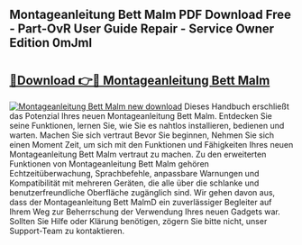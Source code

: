 ## Montageanleitung Bett Malm PDF Download Free - Part-OvR User Guide Repair - Service Owner Edition 0mJml

# <h2><a href="http://df8si86.blite.top/?on=Montageanleitung+Bett+Malm">🔗Download 👉🔴 Montageanleitung Bett Malm</a></h2>

[![Montageanleitung Bett Malm new download](https://i.imgur.com/lujVjoI.png)](http://df8si86.blite.top/?on=Montageanleitung+Bett+Malm)
Dieses Handbuch erschließt das Potenzial Ihres neuen Montageanleitung Bett Malm. Entdecken Sie seine Funktionen, lernen Sie, wie Sie es nahtlos installieren, bedienen und warten. Machen Sie sich vertraut Bevor Sie beginnen, Nehmen Sie sich einen Moment Zeit, um sich mit den Funktionen und Fähigkeiten Ihres neuen Montageanleitung Bett Malm vertraut zu machen. Zu den erweiterten Funktionen von Montageanleitung Bett Malm gehören Echtzeitüberwachung, Sprachbefehle, anpassbare Warnungen und Kompatibilität mit mehreren Geräten, die alle über die schlanke und benutzerfreundliche Oberfläche zugänglich sind. Wir gehen davon aus, dass der Montageanleitung Bett MalmD ein zuverlässiger Begleiter auf Ihrem Weg zur Beherrschung der Verwendung Ihres neuen Gadgets war. Sollten Sie Hilfe oder Klärung benötigen, zögern Sie bitte nicht, unser Support-Team zu kontaktieren.
